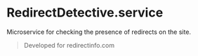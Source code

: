 # RedirectDetective.service

Microservice for checking the presence of redirects on the site.

> Developed for redirectinfo.com